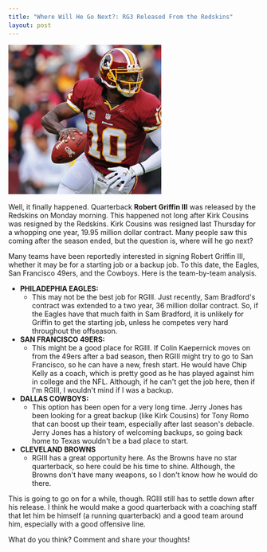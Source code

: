 ```yaml
---
title: "Where Will He Go Next?: RG3 Released From the Redskins"
layout: post
---
```


<a href="/images/rg3-image.png"><img class="alignright" title="RG3 Image" src="/images/rg3-image.png" alt="RG3 Image" width="307" height="300" /></a>

Well, it finally happened. Quarterback **Robert Griffin III** was released by the Redskins on Monday morning. This happened not long after Kirk Cousins was resigned by the Redskins. Kirk Cousins was resigned last Thursday for a whopping one year, 19.95 million dollar contract. Many people saw this coming after the season ended, but the question is, where will he go next?

Many teams have been reportedly interested in signing Robert Griffin III, whether it may be for a starting job or a backup job. To this date, the Eagles, San Francisco 49ers, and the Cowboys. Here is the team-by-team analysis.

- **PHILADEPHIA EAGLES:**
  - This may not be the best job for RGIII. Just recently, Sam Bradford's contract was extended to a two year, 36 million dollar contract. So, if the Eagles have that much faith in Sam Bradford, it is unlikely for Griffin to get the starting job, unless he competes very hard throughout the offseason.
- **SAN FRANCISCO 49ERS:**
  - This might be a good place for RGIII. If Colin Kaepernick moves on from the 49ers after a bad season, then RGIII might try to go to San Francisco, so he can have a new, fresh start. He would have Chip Kelly as a coach, which is pretty good as he has played against him in college and the NFL. Although, if he can't get the job here, then if I'm RGIII, I wouldn't mind if I was a backup.
- **DALLAS COWBOYS:**
  - This option has been open for a very long time. Jerry Jones has been looking for a great backup (like Kirk Cousins) for Tony Romo that can boost up their team, especially after last season's debacle. Jerry Jones has a history of welcoming backups, so going back home to Texas wouldn't be a bad place to start.
- **CLEVELAND BROWNS**
  - RGIII has a great opportunity here. As the Browns have no star quarterback, so here could be his time to shine. Although, the Browns don't have many weapons, so I don't know how he would do there.

This is going to go on for a while, though. RGIII still has to settle down after his release. I think he would make a good quarterback with a coaching staff that let him be himself (a running quarterback) and a good team around him, especially with a good offensive line.

What do you think? Comment and share your thoughts!
